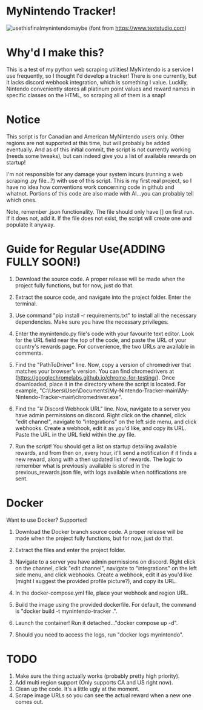 # MyNintendo Tracker!
![usethisfinalmynintendomaybe](https://github.com/Ryely-Squires/My-Nintendo-Tracker/assets/95175586/b1e895ec-752e-444b-a9aa-681e27439757)
(font from https://www.textstudio.com)
# Why'd I make this?

This is a test of my python web scraping utilities! MyNintendo is a service I use frequently, so I thought I'd develop a tracker! There is one currently,
but it lacks discord webhook integration, which is something I value.
Luckily, Nintendo conveniently stores all platinum point values and reward names in specific classes on the HTML, so scraping all of them is a snap!

# Notice

This script is for Canadian and American MyNintendo users only. Other regions are not supported at this time, but will probably be added eventually. And as of this initial commit, the script is not currently working (needs some tweaks),
but can indeed give you a list of available rewards on startup!

I'm not responsible for any damage your system incurs (running a web scraping .py file...?) with use of this script. This is my first real project, so I have no idea how conventions work concerning code in github and whatnot.
Portions of this code are also made with AI...you can probably tell which ones.  

Note, remember .json functionality. The file should only have [] on first run. If it does not, add it. If the file does not exist, the script will create one and populate it anyway.

# Guide for Regular Use(ADDING FULLY SOON!)
1. Download the source code. A proper release will be made when the project fully functions, but for now, just do that.

2. Extract the source code, and navigate into the project folder. Enter the terminal.

3. Use command "pip install -r requirements.txt" to install all the necessary dependencies. Make sure you have the necessary privileges.

4. Enter the mynintendo.py file's code with your favourite text editor. Look for the URL field near the top of the code, and paste the URL of your country's rewards page. For convenience, the two URLs are available in
comments.

5. Find the "PathToDriver" line. Now, copy a version of chromedriver that matches your browser's version. You can find chromedrivers at (https://googlechromelabs.github.io/chrome-for-testing/). Once downloaded, place it in the directory where the script is located. For example, "C:\Users\User\Documents\My-Nintendo-Tracker-main\My-Nintendo-Tracker-main\chromedriver.exe".

6. Find the "# Discord Webhook URL" line. Now, navigate to a server you have admin permissions on discord. Right click on the channel,
click "edit channel", navigate to "integrations" on the left side menu, and click webhooks. Create a webhook, edit it as you'd like, and copy its URL.
Paste the URL in the URL field within the .py file.

7. Run the script! You should get a list on startup detailing available rewards, and from then on, every hour, it'll send a notification if it finds a new reward, along with a then updated list of rewards.
The logic to remember what is previously available is stored in the previous_rewards.json file, with logs available when notifications are sent.

# Docker

Want to use Docker? Supported!

1. Download the Docker branch source code. A proper release will be made when the project fully functions, but for now, just do that.

2. Extract the files and enter the project folder.

3. Navigate to a server you have admin permissions on discord. Right click on the channel,
click "edit channel", navigate to "integrations" on the left side menu, and click webhooks. Create a webhook, edit it as you'd like (might I suggest the provided profile picture?), and copy its URL.

4. In the docker-compose.yml file, place your webhook and region URL.

5. Build the image using the provided dockerfile. For default, the command is "docker build -t mynintendo-tracker .".

6. Launch the container! Run it detached..."docker compose up -d".

7. Should you need to access the logs, run "docker logs mynintendo".

# TODO 

1. Make sure the thing actually works (probably pretty high priority).
2. Add multi region support (Only supports CA and US right now).
3. Clean up the code. It's a little ugly at the moment.
4. Scrape image URLs so you can see the actual reward when a new one comes out.

